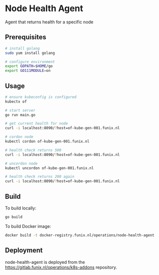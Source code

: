 # Node Health Agent

Agent that returns health for a specific node

## Prerequisites

```bash
# install golang
sudo yum install golang

# configure environment
export GOPATH=$HOME/go
export GO111MODULE=on
```

## Usage

```bash
# ensure kubeconfig is configured
kubectx of

# start server
go run main.go

# get current health for node
curl -i localhost:8090/?host=of-kube-gen-001.funix.nl

# cordon node
kubectl cordon of-kube-gen-001.funix.nl

# health check returns 500
curl -i localhost:8090/?host=of-kube-gen-001.funix.nl

# uncordon node
kubectl uncordon of-kube-gen-001.funix.nl

# health check returns 200 again
curl -i localhost:8090/?host=of-kube-gen-001.funix.nl
```

## Build

To build locally:

```bash
go build
```

To build Docker image:

```bash
docker build -t docker-registry.funix.nl/operations/node-health-agent .
```

## Deployment

node-health-agent is deployed from the https://gitlab.funix.nl/operations/k8s-addons repository.
